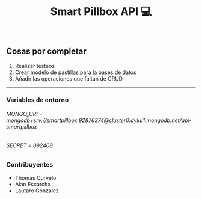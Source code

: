 <h1 align="center">Smart Pillbox API 💻</h1>

<br/>

## Cosas por completar
<ol>
    <li>Realizar testeos</li>
    <li>Crear modelo de pastillas para la bases de datos</li>
    <li>Añadir las operaciones que faltan de CRUD</li>
</ol>

<hr/>

### Variables de entorno
<h6>MONGO_URI = mongodb+srv://smartpillbox:92876374@cluster0.dyku1.mongodb.net/api-smartpillbox</h6>
<h6>SECRET = 092408</h6>

<h3>Contribuyentes</h3>
<ul>
    <li>Thomas Curvelo</li>
    <li>Alan Escarcha</li>
    <li>Lautaro Gonzalez</li>
</ul>
